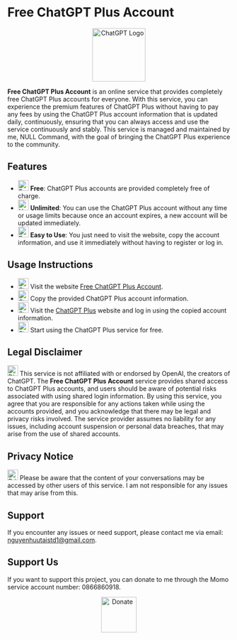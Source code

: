 # Free ChatGPT Plus Account

<p align="center">
    <img src="https://upload.wikimedia.org/wikipedia/commons/0/04/ChatGPT_logo.svg" alt="ChatGPT Logo" width="120">
</p>

**Free ChatGPT Plus Account** is an online service that provides completely free ChatGPT Plus accounts for everyone. With this service, you can experience the premium features of ChatGPT Plus without having to pay any fees by using the ChatGPT Plus account information that is updated daily, continuously, ensuring that you can always access and use the service continuously and stably. This service is managed and maintained by me, NULL Command, with the goal of bringing the ChatGPT Plus experience to the community.

## Features

- <img src="https://img.icons8.com/?size=100&id=jnU1oAsBUhKH&format=png&color=000000" alt="Free" width="24"> **Free**: ChatGPT Plus accounts are provided completely free of charge.
- <img src="https://img.icons8.com/color/48/000000/infinity.png" alt="Unlimited" width="24"> **Unlimited**: You can use the ChatGPT Plus account without any time or usage limits because once an account expires, a new account will be updated immediately.
- <img src="https://img.icons8.com/color/48/000000/easy.png" alt="Easy to Use" width="24"> **Easy to Use**: You just need to visit the website, copy the account information, and use it immediately without having to register or log in.

## Usage Instructions

- <img src="https://img.icons8.com/color/48/000000/1-circle.png" alt="Step 1" width="24"> Visit the website [Free ChatGPT Plus Account](https://example.com/).
- <img src="https://img.icons8.com/color/48/000000/2-circle.png" alt="Step 2" width="24"> Copy the provided ChatGPT Plus account information.
- <img src="https://img.icons8.com/color/48/000000/3-circle.png" alt="Step 3" width="24"> Visit the [ChatGPT Plus](https://chatgpt.com/) website and log in using the copied account information.
- <img src="https://img.icons8.com/color/48/000000/4-circle.png" alt="Step 4" width="24"> Start using the ChatGPT Plus service for free.

## Legal Disclaimer

<img src="https://img.icons8.com/?size=100&id=12021&format=png&color=000000" alt="Disclaimer" width="24"> This service is not affiliated with or endorsed by OpenAI, the creators of ChatGPT. The **Free ChatGPT Plus Account** service provides shared access to ChatGPT Plus accounts, and users should be aware of potential risks associated with using shared login information. By using this service, you agree that you are responsible for any actions taken while using the accounts provided, and you acknowledge that there may be legal and privacy risks involved. The service provider assumes no liability for any issues, including account suspension or personal data breaches, that may arise from the use of shared accounts.

## Privacy Notice

<img src="https://img.icons8.com/color/48/000000/privacy.png" alt="Privacy" width="24"> Please be aware that the content of your conversations may be accessed by other users of this service. I am not responsible for any issues that may arise from this.

## Support

If you encounter any issues or need support, please contact me via email: nguyenhuutaistd1@gmail.com.

## Support Us

If you want to support this project, you can donate to me through the Momo service account number: 0866860918.

<p align="center">
    <img src="https://img.icons8.com/color/96/000000/donate.png" alt="Donate" width="80">
</p>
